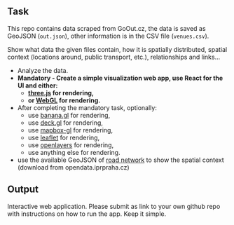 ## Task

This repo contains data scraped from GoOut.cz, the data is saved as GeoJSON (`out.json`), other information is in the CSV file (`venues.csv`).

Show what data the given files contain, how it is spatially distributed, spatial context (locations around, public transport, etc.), relationships and links...

- Analyze the data.
- **Mandatory - Create a simple visualization web app, use React for the UI and either:**
  - **[three.js](https://threejs.org/) for rendering,**
  - **or [WebGL](https://registry.khronos.org/webgl/specs/latest/2.0/) for rendering.**
- After completing the mandatory task, optionally:
  - use [banana.gl](https://github.com/vojtatom/banana.gl) for rendering,
  - use [deck.gl](https://deck.gl/#/) for rendering,
  - use [mapbox-gl](https://docs.mapbox.com/mapbox-gl-js/api/) for rendering,
  - use [leaflet](https://leafletjs.com/) for rendering,
  - use [openlayers](https://openlayers.org/) for rendering,
  - use anything else for rendering.
- use the available GeoJSON of [road network](https://opendata.iprpraha.cz/CUR/DOP/DOP_TSK_UlicUsPAKOM_l/S_JTSK/DOP_TSK_UlicUsPAKOM_l.json) to show the spatial context (download from opendata.iprpraha.cz)

## Output

Interactive web application. Please submit as link to your own github repo with instructions on how to run the app. Keep it simple.
